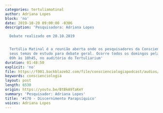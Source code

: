 ```yaml
---
categories: tertuliamatinal
author: Adriana Lopes
block: 'no'
date: 2019-10-20 09:00:00 -0306
description: 'Pesquisadora: Adriana Lopes

  Debate realizado em 20.10.2019


  Tertúlia Matinal é a reunião aberta onde os pesquisadores da Conscienciologia apresentam
  seus temas de estudo para debate geral. Ocorre todos os domingos pela manhã, das
  09h às 10h45, no auditório do Tertuliarium'
duration: 01:48:50
explicit: 'no'
file: https://f001.backblazeb2.com/file/conscienciologiapodcast/audios/BtBkA9TaKeY.m4a
keywords: conscienciologia
layout: post
length: 6530
origin: https://youtu.be/BtBkA9TaKeY
summary: 'Pesquisador: Adriana Lopes'
title: '#170 - Discernimento Parapsíquico'
voices: Adriana Lopes
---
```

